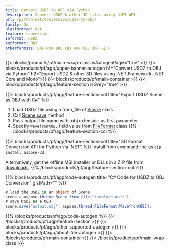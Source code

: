 ```yaml
---
title: Convert USDZ to OBJ via Python 
description: Convert USDZ & other 3D files using .NET API
url: /python-net/conversion/usdz-to-obj/
family: 3d
platformtag: net
feature: conversion
informat: USDZ
outformat: OBJ
otherformats: DXF RVM DRC FBX AMF OBJ 3MF GLTF 
---
```


{{< blocks/products/pf/main-wrap-class isAutogenPage="true" >}}
{{< blocks/products/pf/agp/upper-banner-autogen h1="Convert USDZ to OBJ via Python" h2="Export USDZ & other 3D files using .NET Framework, .NET Core and Mono">}}
{{< blocks/products/pf/main-container >}}
{{< blocks/products/pf/agp/feature-section isGrey="true" >}}

{{% blocks/products/pf/agp/feature-section-col title="Export USDZ Scene as OBJ with C#" %}}
1. Load USDZ file using a from_file of [Scene](https://apireference.aspose.com/3d/net/aspose.threed/scene) class
2. Call [Scene.save](https://apireference.aspose.com/3d/net/aspose.threed/scene/methods/save/index) method
3. Pass output file name with .obj extension as first parameter
4. Specify `WavefrontOBJ` field value from [FileFormat](https://apireference.aspose.com/3d/net/aspose.threed/fileformat/fields/index) class
{{% /blocks/products/pf/agp/feature-section-col %}}

{{% blocks/products/pf/agp/feature-section-col title="3D Format Conversion API for Python via .NET" %}}
Install from command line as ```pip install aspose-3d``` .

Alternatively, get the offline MSI installer or DLLs in a ZIP file from [downloads](https://downloads.aspose.com/3d/python-net).
{{% /blocks/products/pf/agp/feature-section-col %}}

{{% blocks/products/pf/agp/code-autogen title="C# Code for USDZ to OBJ Conversion" gistPath="" %}}
```cs
# load the USDZ in an object of Scene 
scene = aspose.threed.Scene.from_file("template.usdz");
# save USDZ as a OBJ 
scene.save("output.obj", aspose.threed.FileFormat.WavefrontOBJ);
```
{{% /blocks/products/pf/agp/code-autogen %}}
{{< /blocks/products/pf/agp/feature-section >}}
{{< blocks/products/pf/agp/other-supported-autogen >}}
{{< blocks/products/pf/agp/about-file-autogen >}}
{{< /blocks/products/pf/main-container >}}
{{< /blocks/products/pf/main-wrap-class >}}